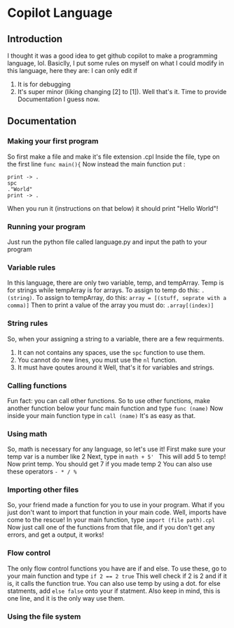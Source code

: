 # Copilot Language
## Introduction
I thought it was a good idea to get github copilot to make a programming language, lol.
Basiclly, I put some rules on myself on what I could modify in this language, here they are:
I can only edit if
1. It is for debugging
2. It's super minor (liking changing [2] to [1]).
Well that's it. Time to provide Documentation I guess now.
## Documentation
### Making your first program
So first make a file and make it's file extension .cpl
Inside the file, type on the first line ` func main(){ `
Now instead the main function put :
``` ."Hello"
print -> .
spc
."World"
print -> .
```
When you run it (instructions on that below) it should print "Hello World"!
### Running your program
Just run the python file called language.py and input the path to your program
### Variable rules
In this language, there are only two variable, temp, and tempArray.
Temp is for strings while tempArray is for arrays.
To assign to temp do this:
`.(string)`. To assign to tempArray, do this:
`array = [(stuff, seprate with a comma)]`
Then to print a value of the array you must do:
`.array[(index)]`
### String rules
So, when your assigning a string to a variable, there are a few requirments.
1. It can not contains any spaces, use the `spc` function to use them.
2. You cannot do new lines, you must use the `nl` function.
3. It must have qoutes around it
Well, that's it for variables and strings.
### Calling functions
Fun fact: you can call other functions.
So to use other functions, make another function below your func main function and type `func (name)`
Now inside your main function type in `call (name)`
It's as easy as that.
### Using math
So, math is necessary for any language, so let's use it!
First make sure your temp var is a number like 2
Next, type in `math + 5' `
This will add 5 to temp!
Now print temp. You should get 7 if you made temp 2
You can also use these operators `- * / %`
### Importing other files
So, your friend made a function for you to use in your program.
What if you just don't want to import that function in your main code.
Well, imports have come to the rescue!
In your main function, type `import (file path).cpl`
Now just call one of the functions from that file, and if you don't get any errors, and get a output, it works!
### Flow control
The only flow control functions you have are if and else.
To use these, go to your main function and type `if 2 == 2 true`
This well check if 2 is 2 and if it is, it calls the function true.
You can also use temp by using a dot.
for else statments, add `else false` onto your if statment. 
Also keep in mind, this is one line, and it is the only way use them.
### Using the file system
